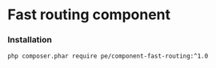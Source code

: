 # Fast routing component
### Installation
```sh
php composer.phar require pe/component-fast-routing:^1.0
```